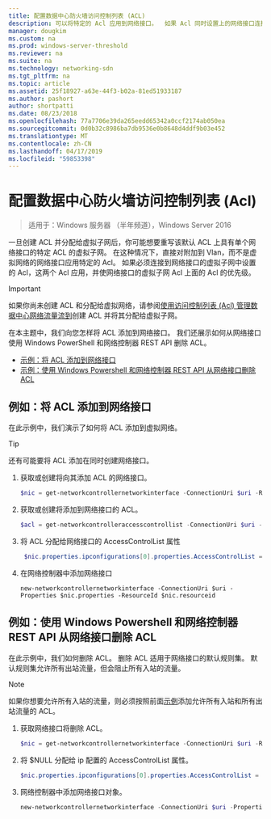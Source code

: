 ```yaml
---
title: 配置数据中心防火墙访问控制列表 (ACL)
description: 可以将特定的 Acl 应用到网络接口。  如果 Acl 同时设置上的网络接口连接到的虚拟子网中，两个应用 Acl，但网络接口的 Acl 的优先级别是上面的 Acl 的虚拟子网。
manager: dougkim
ms.custom: na
ms.prod: windows-server-threshold
ms.reviewer: na
ms.suite: na
ms.technology: networking-sdn
ms.tgt_pltfrm: na
ms.topic: article
ms.assetid: 25f18927-a63e-44f3-b02a-81ed51933187
ms.author: pashort
author: shortpatti
ms.date: 08/23/2018
ms.openlocfilehash: 77a7706e39da265eedd65342a0ccf2174ab050ea
ms.sourcegitcommit: 0d0b32c8986ba7db9536e0b8648d4ddf9b03e452
ms.translationtype: MT
ms.contentlocale: zh-CN
ms.lasthandoff: 04/17/2019
ms.locfileid: "59853398"
---
```

# <a name="configure-datacenter-firewall-access-control-lists-acls"></a>配置数据中心防火墙访问控制列表 (Acl)

>适用于：Windows 服务器 （半年频道），Windows Server 2016

一旦创建 ACL 并分配给虚拟子网后，你可能想要重写该默认 ACL 上具有单个网络接口的特定 ACL 的虚拟子网。  在这种情况下，直接对附加到 Vlan，而不是虚拟网络的网络接口应用特定的 Acl。 如果必须连接到网络接口的虚拟子网中设置的 Acl，这两个 Acl 应用，并使网络接口的虚拟子网 Acl 上面的 Acl 的优先级。

>[!IMPORTANT]
>如果你尚未创建 ACL 和分配给虚拟网络，请参阅[使用访问控制列表 (Acl) 管理数据中心网络流量流到](Use-Access-Control-Lists--ACLs--to-Manage-Datacenter-Network-Traffic-Flow.md)创建 ACL 并将其分配给虚拟子网。  

在本主题中，我们向您怎样将 ACL 添加到网络接口。 我们还展示如何从网络接口使用 Windows PowerShell 和网络控制器 REST API 删除 ACL。

- [示例：将 ACL 添加到网络接口](#example-add-an-acl-to-a-network-interface)
- [示例：使用 Windows Powershell 和网络控制器 REST API 从网络接口删除 ACL](#example-remove-an-acl-from-a-network-interface-by-using-windows-powershell-and-the-network-controller-rest-api)


## <a name="example-add-an-acl-to-a-network-interface"></a>例如：将 ACL 添加到网络接口
在此示例中，我们演示了如何将 ACL 添加到虚拟网络。 

>[!TIP]
>还有可能要将 ACL 添加在同时创建网络接口。

1. 获取或创建将向其添加 ACL 的网络接口。
 
   ```PowerShell
   $nic = get-networkcontrollernetworkinterface -ConnectionUri $uri -ResourceId "MyVM_Ethernet1"
   ```
 
2. 获取或创建将添加到网络接口的 ACL。
 
   ```PowerShell
   $acl = get-networkcontrolleraccesscontrollist -ConnectionUri $uri -resourceid "AllowAllACL"
   ```
 
3. 将 ACL 分配给网络接口的 AccessControlList 属性
 
   ```PowerShell
    $nic.properties.ipconfigurations[0].properties.AccessControlList = $acl
   ```
 
4. 在网络控制器中添加网络接口
 
   ```
   new-networkcontrollernetworkinterface -ConnectionUri $uri -Properties $nic.properties -ResourceId $nic.resourceid
   ```
 
## <a name="example-remove-an-acl-from-a-network-interface-by-using-windows-powershell-and-the-network-controller-rest-api"></a>例如：使用 Windows Powershell 和网络控制器 REST API 从网络接口删除 ACL
在此示例中，我们如何删除 ACL。 删除 ACL 适用于网络接口的默认规则集。 默认规则集允许所有出站流量，但会阻止所有入站的流量。

>[!NOTE]
>如果你想要允许所有入站的流量，则必须按照前面[示例](#example-add-an-acl-to-a-network-interface)添加允许所有入站和所有出站流量的 ACL。


1. 获取网络接口将删除 ACL。<br>
   ```PowerShell
   $nic = get-networkcontrollernetworkinterface -ConnectionUri $uri -ResourceId "MyVM_Ethernet1"
   ```
 
2. 将 $NULL 分配给 ip 配置的 AccessControlList 属性。<br>
   ```PowerShell
   $nic.properties.ipconfigurations[0].properties.AccessControlList = $null
   ```
 
3. 网络控制器中添加网络接口对象。<br>
   ```PowerShell
   new-networkcontrollernetworkinterface -ConnectionUri $uri -Properties $nic.properties -ResourceId $nic.resourceid
   ```
